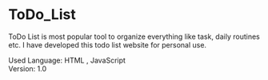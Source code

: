 # ToDo_List
ToDo List is most popular tool to organize everything like task, daily routines etc. I have developed this todo list website for personal use.

Used Language: HTML , JavaScript
<br />
Version: 1.0
